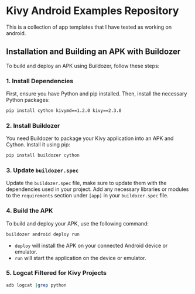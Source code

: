 # Kivy Android Examples Repository


This is a collection of app templates that I have tested as working on android.

## Installation and Building an APK with Buildozer


To build and deploy an APK using Buildozer, follow these steps:

### 1. Install Dependencies
First, ensure you have Python and pip installed. Then, install the necessary Python packages:

```bash
pip install cython kivymd==1.2.0 kivy==2.3.0
```

### 2. Install Buildozer

You need Buildozer to package your Kivy application into an APK and Cython. Install it using pip:

```bash
pip install buildozer cython
```

### 3. Update `buildozer.spec`

Update the `buildozer.spec` file, make sure to update them with the dependencies used in your project. Add any necessary libraries or modules to the `requirements` section under `[app]` in your `buildozer.spec` file.

### 4. Build the APK

To build and deploy your APK, use the following command:

```bash
buildozer android deploy run
```

- `deploy` will install the APK on your connected Android device or emulator.
- `run` will start the application on the device or emulator.

### 5. Logcat Filtered for Kivy Projects

```bash
adb logcat |grep python
```

